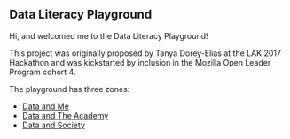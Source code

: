 ## Data Literacy Playground

Hi, and welcomed me to the Data Literacy Playground!

This project was originally proposed by Tanya Dorey-Elias at the LAK 2017 Hackathon
and was kickstarted by inclusion in the Mozilla Open Leader Program cohort 4.

The playground has three zones:

- [Data and Me](/me/index.html)
- [Data and The Academy](/academy/index.html)
- [Data and Society](/society/index.html)
